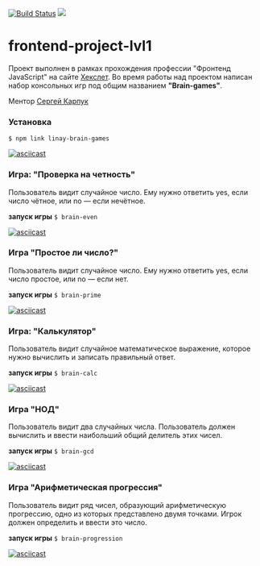 [![Build Status](https://travis-ci.org/linarsy/frontend-project-lvl1.svg?branch=master)](https://travis-ci.org/linarsy/frontend-project-lvl1)  <a href="https://codeclimate.com/github/linarsy/frontend-project-lvl1/maintainability"><img src="https://api.codeclimate.com/v1/badges/ebbd0a1c10d3f0bfbe74/maintainability" /></a>

# frontend-project-lvl1

Проект выполнен в рамках прохождения профессии "Фронтенд JavaScript" на сайте [Хекслет](https://ru.hexlet.io/).
Во время работы над проектом написан набор консольных игр под общим названием **"Brain-games"**.

Ментор [Сергей Карпук](https://ru.hexlet.io/u/ck)

### **Установка**

```$ npm link linay-brain-games```

[![asciicast](https://asciinema.org/a/255275.svg)](https://asciinema.org/a/255275)

### Игра: "Проверка на четность"

Пользователь видит случайное число. Ему нужно ответить yes, если число чётное, или no — если нечётное.

**запуск игры**
```$ brain-even```

[![asciicast](https://asciinema.org/a/254674.svg)](https://asciinema.org/a/254674)

### **Игра "Простое ли число?"**

Пользователь видит случайное число. Ему нужно ответить yes, если число простое, или no — если нет.

**запуск игры**
```$ brain-prime```

[![asciicast](https://asciinema.org/a/254678.svg)](https://asciinema.org/a/254678)

### **Игра: "Калькулятор"**

Пользователь видит случайное математическое выражение, которое нужно вычислить и записать правильный ответ.

**запуск игры**
```$ brain-calc```

[![asciicast](https://asciinema.org/a/254682.svg)](https://asciinema.org/a/254682)

### **Игра "НОД"**

Пользователь видит два случайных числа. Пользователь должен вычислить и ввести наибольший общий делитель этих чисел. 

**запуск игры**
```$ brain-gcd```

[![asciicast](https://asciinema.org/a/254681.svg)](https://asciinema.org/a/254681)

### **Игра "Арифметическая прогрессия"**

Пользователь видит ряд чисел, образующий арифметическую прогрессию, одно из которых представлено двумя точками. Игрок должен определить и ввести это число.

**запуск игры**
```$ brain-progression```

[![asciicast](https://asciinema.org/a/254679.svg)](https://asciinema.org/a/254679)
